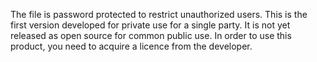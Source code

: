 The file is password protected to restrict unauthorized users. This is the first version developed for private use for a single party. It is not yet released as open source for common public use. In order to use this product, you need to acquire a licence from the developer.